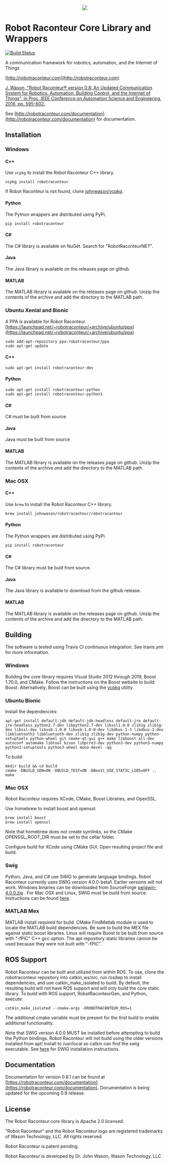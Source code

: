 <p align="center"><img src="https://robotraconteur.com/Themes/RobotRaconteurTheme/Content/images/RRHeader.jpg"></p>

# Robot Raconteur Core Library and Wrappers

[![Build Status](https://travis-ci.org/robotraconteur/robotraconteur.svg?branch=master)](https://travis-ci.org/robotraconteur/robotraconteur)

A communication framework for robotics, automation, and the Internet of Things

[http://robotraconteur.com](http://robotraconteur.com)

[J. Wason, "Robot Raconteur® version 0.8: An Updated Communication System for Robotics, Automation, Building Control, and the Internet of Things", in Proc. IEEE Conference on Automation Science and Engineering, 2016, pp. 595-602.](https://s3.amazonaws.com/robotraconteurpublicfiles/docs/RobotRaconteur_CASE2016.pdf)

See [http://robotraconteur.com/documentation](http://robotraconteur.com/documentation) for documentation.

## Installation

### Windows

#### C++

Use `vcpkg` to install the Robot Raconteur C++ library.

```
vcpkg install robotraconteur
```

If Robot Raconteur is not found, clone [johnwason/vcpkg](https://github.com/johnwason/vcpkg).

#### Python

The Python wrappers are distributed using PyPi.

```
pip install robotraconteur
```

#### C\# 

The C\# library is available on NuGet. Search for "RobotRaconteurNET".

#### Java

The Java library is available on the releases page on github.

#### MATLAB

The MATLAB library is available on the releases page on github. Unzip the contents of the archive and add the directory to the MATLAB path.

### Ubuntu Xenial and Bionic

A PPA is available for Robot Raconteur. [https://launchpad.net/~robotraconteur/+archive/ubuntu/ppa](https://launchpad.net/~robotraconteur/+archive/ubuntu/ppa)

```
sudo add-apt-repository ppa:robotraconteur/ppa
sudo apt-get update
```

#### C++

```
sudo apt-get install robotraconteur-dev
```

#### Python
```
sudo apt-get install robotraconteur-python
sudo apt-get install robotraconteur-python3

```

#### C\# 

C\# must be built from source

#### Java

Java must be built from source

#### MATLAB

The MATLAB library is available on the releases page on github. Unzip the contents of the archive and add the directory to the MATLAB path.

### Mac OSX

#### C++

Use `brew` to install the Robot Raconteur C++ library.

```
brew install johnwason/robotraconteur/robotraconteur
```

#### Python

The Python wrappers are distributed using PyPi.

```
pip install robotraconteur
```

#### C\# 

The C\# library must be built from source.

#### Java

The Java library is available to download from the github release.

#### MATLAB

The MATLAB library is available on the releases page on github. Unzip the contents of the archive and add the directory to the MATLAB path.

## Building

The software is tested using Travis CI continuous integration. See travis.yml for more information.

### Windows

Building the core library requires Visual Studio 2012 through 2019, Boost 1.70.0, and CMake. Follow the instructions on the Boost website to build Boost. Alternatively, Boost can be built using the [vcpkg](https://github.com/Microsoft/vcpkg) utility.

### Ubuntu Bionic
Install the dependencies:

```
apt-get install default-jdk default-jdk-headless default-jre default-jre-headless python2.7-dev libpython2.7-dev libssl1.0.0 zlib1g zlib1g-dev libssl-dev libusb-1.0-0 libusb-1.0-0-dev libdbus-1-3 libdbus-1-dev libbluetooth3 libbluetooth-dev zlib1g zlib1g-dev python-numpy python-setuptools python-wheel git cmake-qt-gui g++ make libboost-all-dev autoconf automake libtool bison libpcre3-dev python3-dev python3-numpy python3-setuptools python3-wheel mono-devel -qq
```

To build:

```
mkdir build && cd build
cmake -DBUILD_GEN=ON -DBUILD_TEST=ON -DBoost_USE_STATIC_LIBS=OFF ..
make
```
    
### Mac OSX

Robot Raconteur requires XCode, CMake, Boost Libraries, and OpenSSL.
 
Use homebrew to install boost and openssl:

```
brew install boost
brew install openssl
```

Note that homebrew does not create symlinks, so the CMake OPENSSL_ROOT_DIR must be set to the cellar folder. 

Configure build for XCode using CMake GUI. Open resulting project file and build.

### Swig
Python, Java, and C# use SWIG to generate language bindings. Robot Raconteur currently uses SWIG version 4.0.0-beta1. Earlier versions will not work. Windows binaries can be downloaded from SourceForge [swigwin-4.0.0.zip](https://sourceforge.net/projects/swig/files/swigwin/swigwin-4.0.0/swigwin-4.0.0.zip/download) . For Mac OSX and Linux, SWIG must be build from source. Instructions can be found [here](https://github.com/swig/swig/wiki/Getting-Started).

### MATLAB Mex

MATLAB install required for build. CMake FindMatlab module is used to locate the MATLAB build dependencies. Be sure to build the MEX file against static boost libraries. Linux will require Boost to be built from source with "-fPIC" C++ gcc option. The apt repository static libraries cannot be used because they were not built with "-fPIC".  

## ROS Support

Robot Raconteur can be built and utilized from within ROS. To use, clone the robotraconteur repository into catkin_ws/src, run rosdep to install dependencies, and use catkin_make_isolated to build. By default, the resulting build will not have ROS support and will only build the core static library. To build with ROS support, RobotRaconteurGen, and Python, execute:

    catkin_make_isolated --cmake-args -DROBOTRACONTEUR_ROS=1

The additional cmake variable must be present for the first build to enable additional functionality.

Note that SWIG version 4.0.0 MUST be installed before attempting to build the Python bindings. Robot Raconteur will not build using the older versions installed from apt! Install to /usr/local so catkin can find the swig executable. See [here](https://github.com/swig/swig/wiki/Getting-Started) for SWIG installation instructions.
    
## Documentation

Documentation for version 0.8.1 can be found at [https://robotraconteur.com/documentation](https://robotraconteur.com/documentation). Documentation is being updated for the upcoming 0.9 release.

## License

The Robot Raconteur core library is Apache 2.0 licensed.

"Robot Raconteur" and the Robot Raconteur logo are registered trademarks of Wason Technology, LLC. All rights reserved.

Robot Raconteur is patent pending.

Robot Raconteur is developed by Dr. John Wason, Wason Technology, LLC
